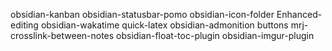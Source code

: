 obsidian-kanban
obsidian-statusbar-pomo
obsidian-icon-folder
Enhanced-editing
obsidian-wakatime
quick-latex
obsidian-admonition
buttons
mrj-crosslink-between-notes
obsidian-float-toc-plugin
obsidian-imgur-plugin